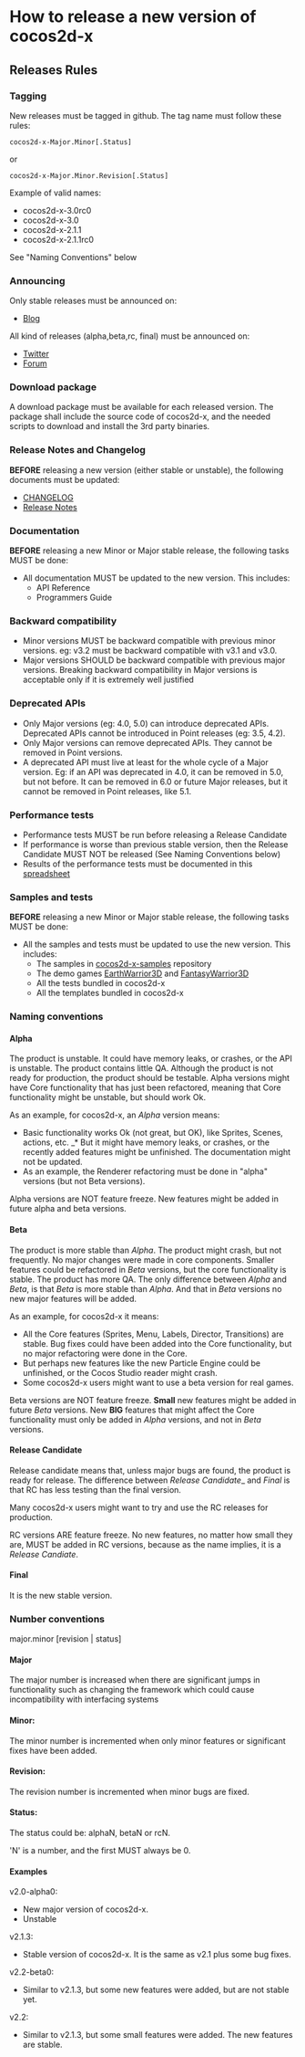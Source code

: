 # How to release a new version of cocos2d-x

## Releases Rules

### Tagging

New releases must be tagged in github. The tag name must follow these rules:

    cocos2d-x-Major.Minor[.Status]

or

    cocos2d-x-Major.Minor.Revision[.Status]

Example of valid names:

* cocos2d-x-3.0rc0
* cocos2d-x-3.0
* cocos2d-x-2.1.1
* cocos2d-x-2.1.1rc0

See "Naming Conventions" below


### Announcing

Only stable releases must be announced on:

* [Blog](http://www.cocos2d-x.org/news)

All kind of releases (alpha,beta,rc, final) must be announced on:
* [Twitter](https://twitter.com/cocos2dx)
* [Forum](http://discuss.cocos2d-x.org/)


### Download package

A download package must be available for each released version.
The package shall include the source code of cocos2d-x, and the needed scripts to download and install the 3rd party binaries.


### Release Notes and Changelog

**BEFORE** releasing a new version (either stable or unstable), the following documents must be updated:

* [CHANGELOG](https://github.com/cocos2d/cocos2d-x/blob/v3/CHANGELOG)
* [Release Notes](https://github.com/cocos2d/cocos2d-x/blob/v3/docs/RELEASE_NOTES.md)

### Documentation

**BEFORE** releasing a new Minor or Major stable release, the following tasks MUST be done:

- All documentation MUST be updated to the new version. This includes:
    - API Reference
    - Programmers Guide

### Backward compatibility

- Minor versions MUST be backward compatible with previous minor versions. eg: v3.2 must be backward compatible with v3.1 and v3.0.
- Major versions SHOULD be backward compatible with previous major versions. Breaking backward compatibility in Major versions is acceptable only if it is extremely well justified

### Deprecated APIs

- Only Major versions (eg: 4.0, 5.0) can introduce deprecated APIs. Deprecated APIs cannot be introduced in Point releases (eg: 3.5, 4.2).
- Only Major versions can remove deprecated APIs. They cannot be removed in Point versions.
- A deprecated API must live at least for the whole cycle of a Major version. Eg: if an API was deprecated in 4.0, it can be removed in 5.0, but not before. It can be removed in 6.0 or future Major releases, but it cannot be removed in Point releases, like 5.1.


### Performance tests

- Performance tests MUST be run before releasing a Release Candidate
- If performance is worse than previous stable version, then the Release Candidate MUST NOT be released (See Naming Conventions below)
- Results of the performance tests must be documented in this [spreadsheet](https://docs.google.com/spreadsheet/ccc?key=0AvvkdgVbWvpZdHFudzdDT3NuYTRNTHlZZzRGZWYzMmc#gid=8)


### Samples and tests

**BEFORE** releasing a new Minor or Major stable release, the following tasks MUST be done:

- All the samples and tests must be updated to use the new version. This includes:
    - The samples in [cocos2d-x-samples](https://github.com/cocos2d/cocos2d-x-samples) repository
    - The demo games [EarthWarrior3D](https://github.com/chukong/EarthWarrior3D) and [FantasyWarrior3D](https://github.com/chukong/FantasyWarrior3D)
    - All the tests bundled in cocos2d-x
    - All the templates bundled in cocos2d-x

### Naming conventions

#### Alpha

The product is unstable. It could have memory leaks, or crashes, or the API is unstable. The product contains little QA.
Although the product is not ready for production, the product should be testable.
Alpha versions might have Core functionality that has just been refactored, meaning that Core functionality might be unstable, but should work Ok.

As an example, for cocos2d-x, an _Alpha_ version means:

* Basic functionality works Ok (not great, but OK), like Sprites, Scenes, actions, etc.
_* But it might have memory leaks, or crashes, or the recently added features might be unfinished. The documentation might not be updated.
* As an example, the Renderer refactoring must be done in "alpha" versions (but not Beta versions).

Alpha versions are NOT feature freeze. New features might be added in future alpha and beta versions.


#### Beta

The product is more stable than _Alpha_. The product might crash, but not frequently. No major changes were made in core components.
Smaller features could be refactored in _Beta_ versions, but the core functionality is stable.
The product has more QA.
The only difference between _Alpha_ and _Beta_, is that _Beta_ is more stable than _Alpha_. And that in _Beta_ versions no new major features will be added.

As an example, for cocos2d-x it means:

* All the Core features (Sprites, Menu, Labels, Director, Transitions) are stable. Bug fixes could have been added into the Core functionality, but no major refactoring were done in the Core.
* But perhaps new features like the new Particle Engine could be unfinished, or the Cocos Studio reader might crash.
* Some cocos2d-x users might want to use a beta version for real games.

Beta versions are NOT feature freeze. __Small__ new features might be added in future _Beta_ versions. New __BIG__ features that might affect the Core functionality must only be added in _Alpha_ versions, and not in _Beta_ versions.


#### Release Candidate
Release candidate means that, unless major bugs are found, the product is ready for release.
The difference between _Release Candidate__ and _Final_ is that RC has less testing than the final version.

Many cocos2d-x users might want to try and use the RC releases for production.

RC versions ARE feature freeze. No new features, no matter how small they are, MUST be added in RC versions, because as the name implies, it is a _Release Candiate_.


#### Final

It is the new stable version.

### Number conventions

major.minor [revision | status]

#### Major
The major number is increased when there are significant jumps in functionality such as changing the framework which could cause incompatibility with interfacing systems

#### Minor:
The minor number is incremented when only minor features or significant fixes have been added.

#### Revision:
The revision number is incremented when minor bugs are fixed.

#### Status:
The status could be: alphaN, betaN or rcN.

'N' is a number, and the first MUST always be 0.

#### Examples

v2.0-alpha0:
  - New major version of cocos2d-x.
  - Unstable

v2.1.3:
   - Stable version of cocos2d-x. It is the same as v2.1 plus some bug fixes.

v2.2-beta0:
   - Similar to v2.1.3, but some new features were added, but are not stable yet.

v2.2:
   - Similar to v2.1.3, but some small features were added. The new features are stable.
